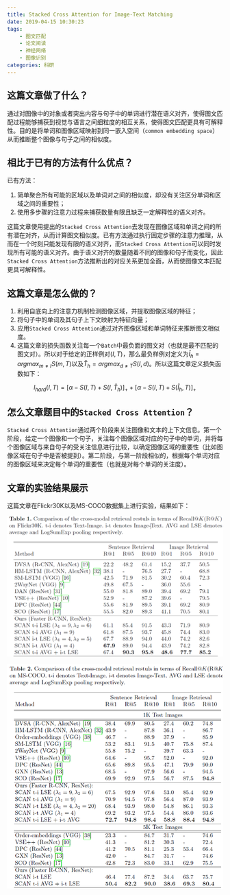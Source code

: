 ```yaml
---
title: Stacked Cross Attention for Image-Text Matching
date: 2019-04-15 10:30:23
tags:
    - 图文匹配
    - 论文阅读
    - 神经网络
    - 图像识别
categories: 科研
---
```



## 这篇文章做了什么？
通过对图像中的对象或者突出内容与句子中的单词进行潜在语义对齐，使得图文匹配过程能够捕获到视觉与语言之间细粒度的相互关系，使得图文匹配更具有可解释性。目的是将单词和图像区域映射到同一嵌入空间（`common embedding space`）从而推断整个图像与句子之间的相似度。
<!-- more --> 
## 相比于已有的方法有什么优点？
已有方法：
1. 简单聚合所有可能的区域以及单词对之间的相似度，却没有关注区分单词和区域之间的重要性；
2. 使用多步骤的注意力过程来捕获数量有限且缺乏一定解释性的语义对齐。

这篇文章使用提出的`Stacked Cross Attention`去发现在图像区域和单词之间的所有潜在对齐，从而计算图文相似度。已有方法通过执行固定步骤的注意力推理，从而在一个时刻只能发现有限的语义对齐，而`Stacked Cross Attention`可以同时发现所有可能的语义对齐。由于语义对齐的数量随着不同的图像和句子而变化，因此`Stacked Cross Attention`方法推断出的对应关系更加全面，从而使图像文本匹配更具可解释性。
## 这篇文章是怎么做的？

1. 利用自底向上的注意力机制检测图像区域，并提取图像区域的特征；
2. 将句子中的单词及其句子上下文映射为特征向量；
3. 应用`Stacked Cross Attention`通过对齐图像区域和单词特征来推断图文相似度。
4. 这篇文章的损失函数关注每一个`Batch`中最负面的图文对（也就是最不匹配的图文对）。所以对于给定的正样例对$(I,T)$，那么最负样例对定义为$\hat{I}_h=argmax_{m\neq{I}}S(m,T)$以及$\hat{T}_h=argmax_{d\neq{T}}S(I,d)$。所以这篇文章定义损失函数如下：  

$$
l_{hard}(I,T)=[\alpha-S(I,T)+S(I,\hat{T}_h)]_++[\alpha-S(I,T)+S(\hat{I}_h,T)]_+
$$


## 怎么文章题目中的`Stacked Cross Attention`？
`Stacked Cross Attention`通过两个阶段来关注图像和文本的上下文信息。第一个阶段，给定一个图像和一个句子，关注每个图像区域对应的句子中的单词，并将每个图像区域与来自句子的受关注信息进行比较，以确定图像区域的重要性（比如图像区域在句子中是否被提到）。第二阶段，与第一阶段相似的，根据每个单词对应的图像区域来决定每个单词的重要性（也就是对每个单词的关注度）。

## 文章的实验结果展示

这篇文章在Flickr30K以及MS-COCO数据集上进行实验，结果如下：

![image](Stacked-Cross-Attention-for-Image-Text-Matching/Stacked-Cross-Attention1.png)

![image](Stacked-Cross-Attention-for-Image-Text-Matching/Stacked-Cross-Attention2.png)
